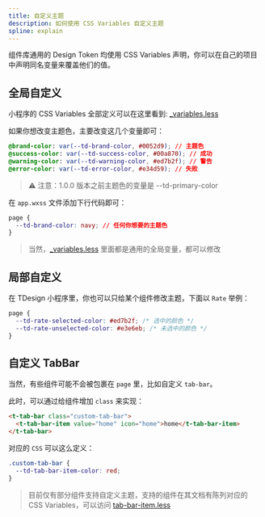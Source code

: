 ```yaml
---
title: 自定义主题
description: 如何使用 CSS Variables 自定义主题
spline: explain
---
```


组件库通用的 Design Token 均使用 CSS Variables 声明，你可以在自己的项目中声明同名变量来覆盖他们的值。

## 全局自定义

小程序的 CSS Variables 全部定义可以在这里看到: [_variables.less](https://github.com/Tencent/tdesign-miniprogram/blob/develop/packages/components/common/style/_variables.less)

如果你想改变主题色，主要改变这几个变量即可：

```css
@brand-color: var(--td-brand-color, #0052d9); // 主题色
@success-color: var(--td-success-color, #00a870); // 成功
@warning-color: var(--td-warning-color, #ed7b2f); // 警告
@error-color: var(--td-error-color, #e34d59); // 失败
```

> ⚠️ 注意：1.0.0 版本之前主题色的变量是 --td-primary-color

在 `app.wxss` 文件添加下行代码即可：

```css
page {
  --td-brand-color: navy; // 任何你想要的主题色
}
```

> 当然，[_variables.less](https://github.com/Tencent/tdesign-miniprogram/blob/develop/packages/components/common/style/_variables.less) 里面都是通用的全局变量，都可以修改

## 局部自定义

在 TDesign 小程序里，你也可以只给某个组件修改主题，下面以 `Rate` 举例：

```css
page {
  --td-rate-selected-color: #ed7b2f; /* 选中的颜色 */
  --td-rate-unselected-color: #e3e6eb; /* 未选中的颜色 */
}
```

## 自定义 TabBar

当然，有些组件可能不会被包裹在 `page` 里，比如自定义 `tab-bar`。

此时，可以通过给组件增加 `class` 来实现：

```html
<t-tab-bar class="custom-tab-bar">
  <t-tab-bar-item value="home" icon="home">home</t-tab-bar-item>
</t-tab-bar>
```

对应的 `CSS` 可以这么定义：

```css
.custom-tab-bar {
  --td-tab-bar-item-color: red;
}
```

> 目前仅有部分组件支持自定义主题，支持的组件在其文档有陈列对应的 CSS Variables，可以访问 [tab-bar-item.less](https://github.com/Tencent/tdesign-miniprogram/blob/develop/packages/components/tab-bar-item/tab-bar-item.less)
